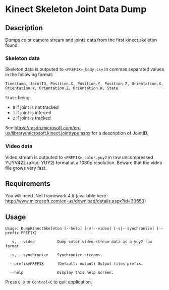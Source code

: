 # Kinect Skeleton Joint Data Dump #

## Description

Dumps color camera stream and joints data from the first kinect skeleton found.

### Skeleton data

Skeleton data is outputed to `<PREFIX>_body.csv` in commas separated values in the following format:

```Timestamp, JointID, Position.X, Position.Y, Position.Z, Orientation.X, Orientation.Y, Orientation.Z, Orientation.W, State```

`State` being:

* `0` if joint is not tracked
* `1` if joint is inferred
* `2` if joint is tracked

See https://msdn.microsoft.com/en-us/library/microsoft.kinect.jointtype.aspx for a description of JointID.

### Video data

Video stream is outputed to `<PREFIX>_color.yuy2` in raw uncompressed YUYV422 (a.k.a. YUY2) format at a 1080p resolution. Beware that the video file grows very fast.

## Requirements

You will need .Net framework 4.5 (available here : http://www.microsoft.com/en-us/download/details.aspx?id=30653)

## Usage

```
Usage: DumpKinectSkeleton [--help] [-v|--video] [-s|--synchronize] [--prefix PREFIX]

  -v, --video          Dump color video stream data as a yuy2 raw format.

  -s, --synchronize    Synchronize streams.

  --prefix=PREFIX      (Default: output) Output files prefix.

  --help               Display this help screen.
```

Press `Q`, `X` or `Control+C` to quit application.
